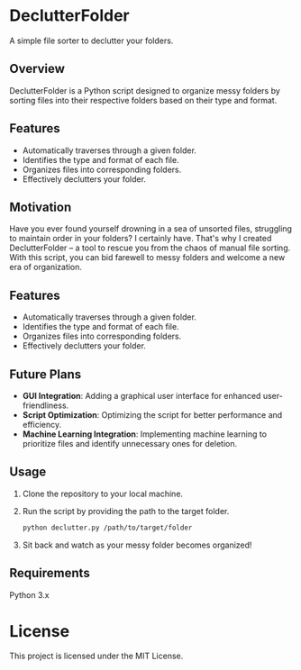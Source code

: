 # DeclutterFolder
A simple file sorter to declutter your folders.

## Overview
DeclutterFolder is a Python script designed to organize messy folders by sorting files into their respective folders based on their type and format.

## Features
- Automatically traverses through a given folder.
- Identifies the type and format of each file.
- Organizes files into corresponding folders.
- Effectively declutters your folder.

## Motivation

Have you ever found yourself drowning in a sea of unsorted files, struggling to maintain order in your folders? I certainly have. That's why I created DeclutterFolder – a tool to rescue you from the chaos of manual file sorting. With this script, you can bid farewell to messy folders and welcome a new era of organization.

## Features

- Automatically traverses through a given folder.
- Identifies the type and format of each file.
- Organizes files into corresponding folders.
- Effectively declutters your folder.

## Future Plans

- **GUI Integration**: Adding a graphical user interface for enhanced user-friendliness.
- **Script Optimization**: Optimizing the script for better performance and efficiency.
- **Machine Learning Integration**: Implementing machine learning to prioritize files and identify unnecessary ones for deletion.

## Usage

1. Clone the repository to your local machine.
2. Run the script by providing the path to the target folder.

   ```bash
   python declutter.py /path/to/target/folder
3. Sit back and watch as your messy folder becomes organized!

## Requirements
Python 3.x

# License
This project is licensed under the MIT License.

